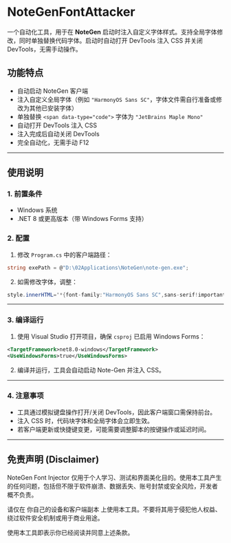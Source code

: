 # NoteGenFontAttacker

一个自动化工具，用于在 **NoteGen** 启动时注入自定义字体样式。支持全局字体修改，同时单独替换代码字体。启动时自动打开 DevTools 注入 CSS 并关闭 DevTools，无需手动操作。
## 功能特点

* 自动启动 NoteGen 客户端
* 注入自定义全局字体（例如 `"HarmonyOS Sans SC"`，字体文件需自行准备或修改为其他已安装字体）
* 单独替换 `<span data-type="code">` 字体为 `"JetBrains Maple Mono"`
* 自动打开 DevTools 注入 CSS
* 注入完成后自动关闭 DevTools
* 完全自动化，无需手动 F12

---

## 使用说明

### 1. 前置条件

* Windows 系统
* .NET 8 或更高版本（带 Windows Forms 支持）

### 2. 配置

1. 修改 `Program.cs` 中的客户端路径：

```csharp
string exePath = @"D:\02Applications\NoteGen\note-gen.exe";
```

2. 如需修改字体，调整：

```csharp
style.innerHTML='*{font-family:"HarmonyOS Sans SC",sans-serif!important;}span[data-type="code"] { font-family: "JetBrains Mono", monospace !important; }';
```

---

### 3. 编译运行

1. 使用 Visual Studio 打开项目，确保 `csproj` 已启用 Windows Forms：

```xml
<TargetFramework>net8.0-windows</TargetFramework>
<UseWindowsForms>true</UseWindowsForms>
```

2. 编译并运行，工具会自动启动 Note-Gen 并注入 CSS。

---

### 4. 注意事项

* 工具通过模拟键盘操作打开/关闭 DevTools，因此客户端窗口需保持前台。
* 注入 CSS 时，代码块字体和全局字体会立即生效。
* 若客户端更新或快捷键变更，可能需要调整脚本的按键操作或延迟时间。

---

## 免责声明 (Disclaimer)

NoteGen Font Injector 仅用于个人学习、测试和界面美化目的。使用本工具产生的任何问题，包括但不限于软件崩溃、数据丢失、账号封禁或安全风险，开发者 概不负责。

请仅在 你自己的设备和客户端副本 上使用本工具。不要将其用于侵犯他人权益、绕过软件安全机制或用于商业用途。

使用本工具即表示你已经阅读并同意上述条款。
